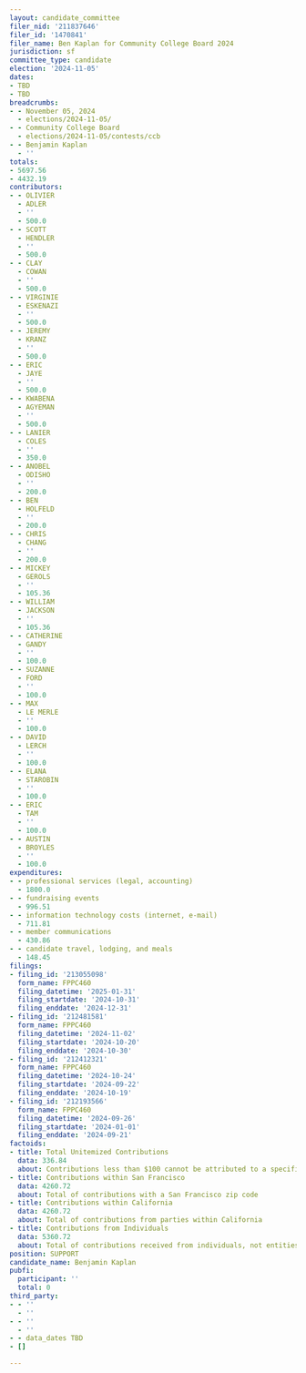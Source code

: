 ```yaml
---
layout: candidate_committee
filer_nid: '211837646'
filer_id: '1470841'
filer_name: Ben Kaplan for Community College Board 2024
jurisdiction: sf
committee_type: candidate
election: '2024-11-05'
dates:
- TBD
- TBD
breadcrumbs:
- - November 05, 2024
  - elections/2024-11-05/
- - Community College Board
  - elections/2024-11-05/contests/ccb
- - Benjamin Kaplan
  - ''
totals:
- 5697.56
- 4432.19
contributors:
- - OLIVIER
  - ADLER
  - ''
  - 500.0
- - SCOTT
  - HENDLER
  - ''
  - 500.0
- - CLAY
  - COWAN
  - ''
  - 500.0
- - VIRGINIE
  - ESKENAZI
  - ''
  - 500.0
- - JEREMY
  - KRANZ
  - ''
  - 500.0
- - ERIC
  - JAYE
  - ''
  - 500.0
- - KWABENA
  - AGYEMAN
  - ''
  - 500.0
- - LANIER
  - COLES
  - ''
  - 350.0
- - ANOBEL
  - ODISHO
  - ''
  - 200.0
- - BEN
  - HOLFELD
  - ''
  - 200.0
- - CHRIS
  - CHANG
  - ''
  - 200.0
- - MICKEY
  - GEROLS
  - ''
  - 105.36
- - WILLIAM
  - JACKSON
  - ''
  - 105.36
- - CATHERINE
  - GANDY
  - ''
  - 100.0
- - SUZANNE
  - FORD
  - ''
  - 100.0
- - MAX
  - LE MERLE
  - ''
  - 100.0
- - DAVID
  - LERCH
  - ''
  - 100.0
- - ELANA
  - STAROBIN
  - ''
  - 100.0
- - ERIC
  - TAM
  - ''
  - 100.0
- - AUSTIN
  - BROYLES
  - ''
  - 100.0
expenditures:
- - professional services (legal, accounting)
  - 1800.0
- - fundraising events
  - 996.51
- - information technology costs (internet, e-mail)
  - 711.81
- - member communications
  - 430.86
- - candidate travel, lodging, and meals
  - 148.45
filings:
- filing_id: '213055098'
  form_name: FPPC460
  filing_datetime: '2025-01-31'
  filing_startdate: '2024-10-31'
  filing_enddate: '2024-12-31'
- filing_id: '212481581'
  form_name: FPPC460
  filing_datetime: '2024-11-02'
  filing_startdate: '2024-10-20'
  filing_enddate: '2024-10-30'
- filing_id: '212412321'
  form_name: FPPC460
  filing_datetime: '2024-10-24'
  filing_startdate: '2024-09-22'
  filing_enddate: '2024-10-19'
- filing_id: '212193566'
  form_name: FPPC460
  filing_datetime: '2024-09-26'
  filing_startdate: '2024-01-01'
  filing_enddate: '2024-09-21'
factoids:
- title: Total Unitemized Contributions
  data: 336.84
  about: Contributions less than $100 cannot be attributed to a specific individual
- title: Contributions within San Francisco
  data: 4260.72
  about: Total of contributions with a San Francisco zip code
- title: Contributions within California
  data: 4260.72
  about: Total of contributions from parties within California
- title: Contributions from Individuals
  data: 5360.72
  about: Total of contributions received from individuals, not entities
position: SUPPORT
candidate_name: Benjamin Kaplan
pubfi:
  participant: ''
  total: 0
third_party:
- - ''
  - ''
- - ''
  - ''
- - data_dates TBD
- []

---
```


